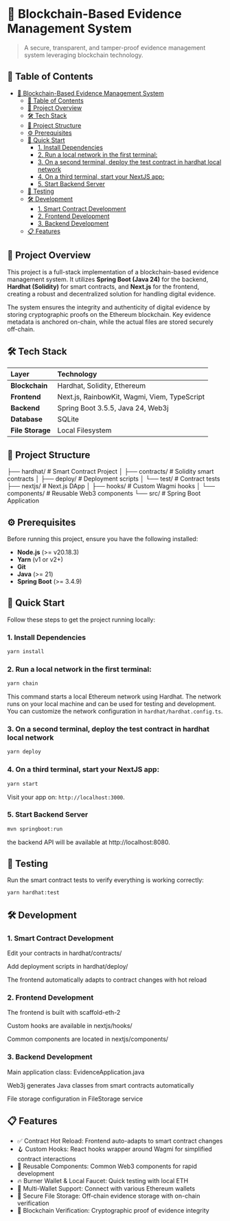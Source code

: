 # 🧾 Blockchain-Based Evidence Management System

> A secure, transparent, and tamper-proof evidence management system leveraging blockchain technology.

## 📖 Table of Contents

- [🧾 Blockchain-Based Evidence Management System](#-blockchain-based-evidence-management-system)
  - [📖 Table of Contents](#-table-of-contents)
  - [🧩 Project Overview](#-project-overview)
  - [🛠️ Tech Stack](#️-tech-stack)
  - [📁 Project Structure](#-project-structure)
  - [⚙️ Prerequisites](#️-prerequisites)
  - [🚀 Quick Start](#-quick-start)
    - [1. Install Dependencies](#1-install-dependencies)
    - [2. Run a local network in the first terminal:](#2-run-a-local-network-in-the-first-terminal)
    - [3. On a second terminal, deploy the test contract in hardhat local network](#3-on-a-second-terminal-deploy-the-test-contract-in-hardhat-local-network)
    - [4. On a third terminal, start your NextJS app:](#4-on-a-third-terminal-start-your-nextjs-app)
    - [5. Start Backend Server](#5-start-backend-server)
  - [🧪 Testing](#-testing)
  - [🛠️ Development](#️-development)
    - [1. Smart Contract Development](#1-smart-contract-development)
    - [2. Frontend Development](#2-frontend-development)
    - [3. Backend Development](#3-backend-development)
  - [📋 Features](#-features)

## 🧩 Project Overview

This project is a full-stack implementation of a blockchain-based evidence management system. It utilizes **Spring Boot (Java 24)** for the backend, **Hardhat (Solidity)** for smart contracts, and **Next.js** for the frontend, creating a robust and decentralized solution for handling digital evidence.

The system ensures the integrity and authenticity of digital evidence by storing cryptographic proofs on the Ethereum blockchain. Key evidence metadata is anchored on-chain, while the actual files are stored securely off-chain.

## 🛠️ Tech Stack

| Layer | Technology |
| :--- | :--- |
| **Blockchain** | Hardhat, Solidity, Ethereum |
| **Frontend** | Next.js, RainbowKit, Wagmi, Viem, TypeScript |
| **Backend** | Spring Boot 3.5.5, Java 24, Web3j |
| **Database** | SQLite |
| **File Storage** | Local Filesystem |

## 📁 Project Structure

├── hardhat/ # Smart Contract Project
│ ├── contracts/ # Solidity smart contracts
│ ├── deploy/ # Deployment scripts
│ └── test/ # Contract tests
├── nextjs/ # Next.js DApp
│ ├── hooks/ # Custom Wagmi hooks
│ └── components/ # Reusable Web3 components
└── src/ # Spring Boot Application

## ⚙️ Prerequisites

Before running this project, ensure you have the following installed:

- **Node.js** (>= v20.18.3)
- **Yarn** (v1 or v2+)
- **Git**
- **Java** (>= 21)
- **Spring Boot** (>= 3.4.9)


## 🚀 Quick Start

Follow these steps to get the project running locally:

### 1. Install Dependencies

```bash
yarn install
```

### 2. Run a local network in the first terminal:

```bash
yarn chain
```

This command starts a local Ethereum network using Hardhat. The network runs on your local machine and can be used for testing and development. You can customize the network configuration in `hardhat/hardhat.config.ts`.

### 3. On a second terminal, deploy the test contract in hardhat local network

```bash
yarn deploy
```

### 4. On a third terminal, start your NextJS app:

```bash
yarn start
```
Visit your app on: `http://localhost:3000`. 

### 5. Start Backend Server
```bash
mvn springboot:run
```
the backend API will be available at http://localhost:8080.

## 🧪 Testing
Run the smart contract tests to verify everything is working correctly:

```bash
yarn hardhat:test
```

## 🛠️ Development

### 1. Smart Contract Development

Edit your contracts in hardhat/contracts/

Add deployment scripts in hardhat/deploy/

The frontend automatically adapts to contract changes with hot reload

### 2. Frontend Development 

The frontend is built with scaffold-eth-2

Custom hooks are available in nextjs/hooks/

Common components are located in nextjs/components/

### 3. Backend Development

Main application class: EvidenceApplication.java

Web3j generates Java classes from smart contracts automatically

File storage configuration in FileStorage service

## 📋 Features
- ✅ Contract Hot Reload: Frontend auto-adapts to smart contract changes
- 🪝 Custom Hooks: React hooks wrapper around Wagmi for simplified contract interactions
- 🧱 Reusable Components: Common Web3 components for rapid development
- 🔥 Burner Wallet & Local Faucet: Quick testing with local ETH
- 🔐 Multi-Wallet Support: Connect with various Ethereum wallets
- 📁 Secure File Storage: Off-chain evidence storage with on-chain verification
- 🔗 Blockchain Verification: Cryptographic proof of evidence integrity